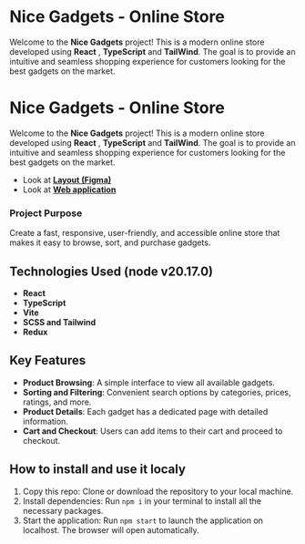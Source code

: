 # Nice Gadgets - Online Store

Welcome to the **Nice Gadgets** project! This is a modern online store developed using **React** , **TypeScript** and **TailWind**. The goal is to provide an intuitive and seamless shopping experience for customers looking for the best gadgets on the market.
# Nice Gadgets - Online Store

Welcome to the **Nice Gadgets** project! This is a modern online store developed using **React** , **TypeScript** and **TailWind**. The goal is to provide an intuitive and seamless shopping experience for customers looking for the best gadgets on the market.

- Look at [**Layout (Figma)**](https://www.figma.com/design/lNMf2EaggsNRraiOeNzsUd/Phone-catalog-Light---Error-402?node-id=15875-34075&node-type=frame&t=EFs3FRCqRVh40JWb-0)
- Look at [**Web application**](https://fs-aug24-error-402.github.io/react_phone-catalog/)

[](https://github.com/fs-aug24-error-402/react_phone-catalog/blob/YuriiMykhailenko-patch-3/site-presentation.gif)

### Project Purpose

Create a fast, responsive, user-friendly, and accessible online store that makes it easy to browse, sort, and purchase gadgets.

## Technologies Used (node v20.17.0)

- **React**
- **TypeScript**
- **Vite**
- **SCSS and Tailwind**
- **Redux**

## Key Features

- **Product Browsing**: A simple interface to view all available gadgets.
- **Sorting and Filtering**: Convenient search options by categories, prices, ratings, and more.
- **Product Details**: Each gadget has a dedicated page with detailed information.
- **Cart and Checkout**: Users can add items to their cart and proceed to checkout.


## How to install and use it localy

1. Copy this repo: Clone or download the repository to your local machine.
2. Install dependencies: Run `npm i` in your terminal to install all the necessary packages.
3. Start the application: Run `npm start` to launch the application on localhost. The browser will open automatically.
